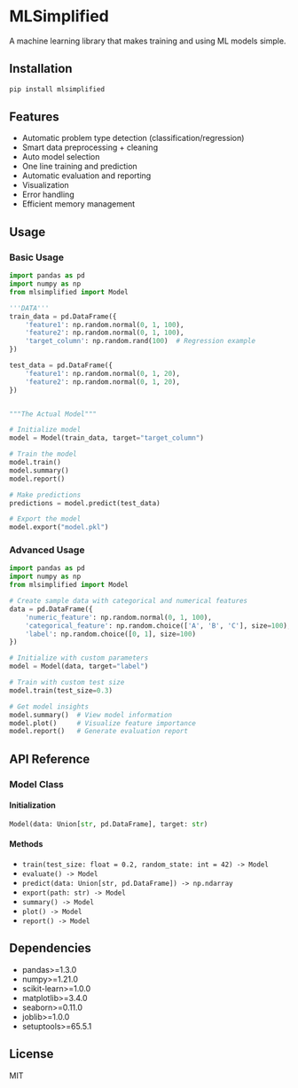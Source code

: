 # MLSimplified

A machine learning library that makes training and using ML models simple.

## Installation

```bash
pip install mlsimplified
```

## Features

- Automatic problem type detection (classification/regression)
- Smart data preprocessing + cleaning
- Auto model selection
- One line training and prediction
- Automatic evaluation and reporting
- Visualization
- Error handling
- Efficient memory management

## Usage

### Basic Usage

```python
import pandas as pd
import numpy as np
from mlsimplified import Model

'''DATA'''
train_data = pd.DataFrame({
    'feature1': np.random.normal(0, 1, 100),
    'feature2': np.random.normal(0, 1, 100),
    'target_column': np.random.rand(100)  # Regression example
})

test_data = pd.DataFrame({
    'feature1': np.random.normal(0, 1, 20),
    'feature2': np.random.normal(0, 1, 20),
})


"""The Actual Model"""

# Initialize model
model = Model(train_data, target="target_column")

# Train the model
model.train()
model.summary()
model.report()

# Make predictions
predictions = model.predict(test_data)

# Export the model
model.export("model.pkl")
```

### Advanced Usage

```python
import pandas as pd
import numpy as np
from mlsimplified import Model

# Create sample data with categorical and numerical features
data = pd.DataFrame({
    'numeric_feature': np.random.normal(0, 1, 100),
    'categorical_feature': np.random.choice(['A', 'B', 'C'], size=100),
    'label': np.random.choice([0, 1], size=100)
})

# Initialize with custom parameters
model = Model(data, target="label")

# Train with custom test size
model.train(test_size=0.3)

# Get model insights
model.summary()  # View model information
model.plot()     # Visualize feature importance
model.report()   # Generate evaluation report
```

## API Reference

### Model Class

#### Initialization
```python
Model(data: Union[str, pd.DataFrame], target: str)
```

#### Methods
- `train(test_size: float = 0.2, random_state: int = 42) -> Model`
- `evaluate() -> Model`
- `predict(data: Union[str, pd.DataFrame]) -> np.ndarray`
- `export(path: str) -> Model`
- `summary() -> Model`
- `plot() -> Model`
- `report() -> Model`

## Dependencies

- pandas>=1.3.0
- numpy>=1.21.0
- scikit-learn>=1.0.0
- matplotlib>=3.4.0
- seaborn>=0.11.0
- joblib>=1.0.0
- setuptools>=65.5.1

## License

MIT 